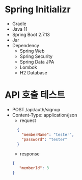 # Spring Initializr
- Gradle
- Java 11
- Spring Boot 2.7.13
- Jar
- Dependency
  - Spring Web
  - Spring Security
  - Spring Data JPA
  - Lombok
  - H2 Database

# API 호출 테스트 
- POST /api/auth/signup
- Content-Type: application/json
  - request
  ```json
    {
      "memberName": "tester",
      "password": "tester"
    }
  ```
  - response
  ```json
  {
     "memberId": 3
  }
  ```
